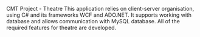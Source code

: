 CMT Project - Theatre
This application relies on client-server organisation, using C# and its frameworks WCF and ADO.NET. It supports working with database and allows communication with MySQL database. All of the required features for theatre are developed.
